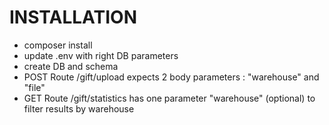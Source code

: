 INSTALLATION
====================================

- composer install
- update .env with right DB parameters
- create DB and schema
- POST Route /gift/upload expects 2 body parameters : "warehouse" and "file"
- GET Route /gift/statistics has one parameter "warehouse" (optional) to filter results by warehouse
